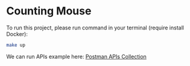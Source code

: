 # Counting Mouse

To run this project, please run command in your terminal (require install Docker):

```bash
make up
```

We can run APIs example here: [Postman APIs Collection](docs/postman_collection.json)